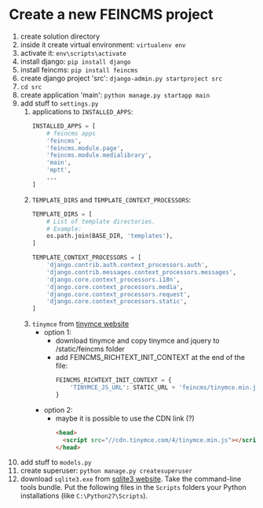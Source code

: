 # Create a new FEINCMS project

1. create solution directory
2. inside it create virtual environment: `virtualenv env`
3. activate it: `env\scripts\activate`
4. install django: `pip install django`
5. install feincms: `pip install feincms`
6. create django project 'src': `django-admin.py startproject src`
7. `cd src`
8. create application 'main': `python manage.py startapp main`
9. add stuff to `settings.py`
    1. applications to `INSTALLED_APPS`:
        ```python
        INSTALLED_APPS = [
            # feincms apps
            'feincms',
            'feincms.module.page',
            'feincms.module.medialibrary',
            'main',
            'mptt',
            ...
        ]
        ```
    2. `TEMPLATE_DIRS` and `TEMPLATE_CONTEXT_PROCESSORS`:
        ```python
        TEMPLATE_DIRS = [
            # List of template directories.
            # Example:
            os.path.join(BASE_DIR, 'templates'),
        ]

        TEMPLATE_CONTEXT_PROCESSORS = [
            'django.contrib.auth.context_processors.auth',
            'django.contrib.messages.context_processors.messages',
            'django.core.context_processors.i18n',
            'django.core.context_processors.media',
            'django.core.context_processors.request',
            'django.core.context_processors.static',
        ]
        ```
    3. `tinymce` from [tinymce website](https://www.tinymce.com/)
        - option 1:
            - download tinymce and copy tinymce and jquery to /static/feincms folder
            - add FEINCMS_RICHTEXT_INIT_CONTEXT at the end of the file:
                ```python
                FEINCMS_RICHTEXT_INIT_CONTEXT = {
                    'TINYMCE_JS_URL': STATIC_URL + 'feincms/tinymce.min.js',
                }
                ```
        - option 2:
            - maybe it is possible to use the CDN link (?)
                ```html
                <head>
                  <script src="//cdn.tinymce.com/4/tinymce.min.js"></script>
                </head>
                ```
10. add stuff to `models.py`
11. create superuser: `python manage.py createsuperuser`
12. download `sqlite3.exe` from [sqlite3 website](https://sqlite.org/download.html).
    Take the command-line tools bundle. Put the following files in the `Scripts`
    folders your Python installations (like `C:\Python27\Scripts`).
